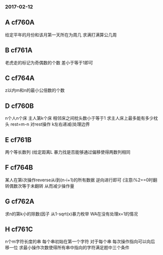 ### 2017-02-12


## A cf760A

给定平年的月份和该月第一天所在为周几 求满打满算公几周


## B cf761A

老虎走的标记为奇偶数的个数 差小于等于1即可


## C cf764A
z以内m和n的最小公倍数的个数


## D cf760B
n个人n个床 主人第k个床 相邻床之间枕头数小于等于1 求主人床上最多能有多少枕头
rest=m-n  对rest操作 k左右递减(处理边界 


## E cf761B
两个等长数列 (给定距离L  暴力找是否能够通过偏移使得两数列相同


## F cf764B
某人在第i次操作reverse从i到(n-i+1)的所有数据 逆向进行即可
(注意i%2==0时翻转偶数次等于未翻转 从而减少操作量


## G cf762A
求n的第k小的除数(因子
从1-sqrt(x)暴力枚举 WA在没有处理x=1的情况


## H cf761C
n个m字符长度的串 每个串初始在第一个字符 对于每个串 每次操作指向可以向后移一位
求最小操作次数使得所有串中指向的字符满足题中三个条件


